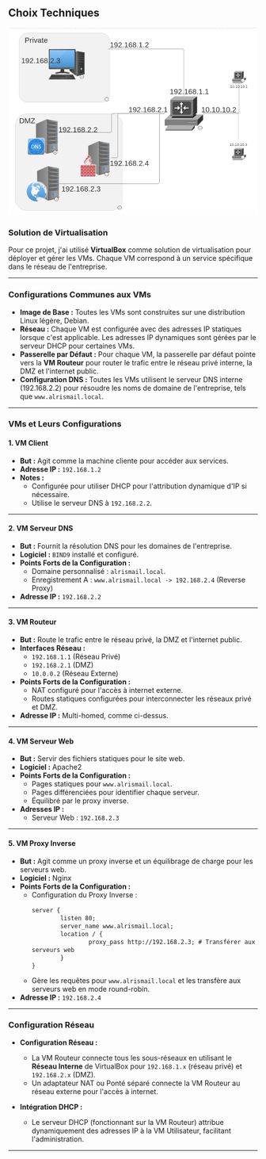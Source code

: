 ## **Choix Techniques**

![Carte Réseau Entreprise](ismail/planReseau.png)

### **Solution de Virtualisation**

Pour ce projet, j'ai utilisé **VirtualBox** comme solution de virtualisation pour déployer et gérer les VMs. Chaque VM correspond à un service spécifique dans le réseau de l'entreprise.

---

### **Configurations Communes aux VMs**

- **Image de Base :** Toutes les VMs sont construites sur une distribution Linux légère, Debian.
- **Réseau :** Chaque VM est configurée avec des adresses IP statiques lorsque c'est applicable. Les adresses IP dynamiques sont gérées par le serveur DHCP pour certaines VMs.
- **Passerelle par Défaut :** Pour chaque VM, la passerelle par défaut pointe vers la **VM Routeur** pour router le trafic entre le réseau privé interne, la DMZ et l'internet public.
- **Configuration DNS :** Toutes les VMs utilisent le serveur DNS interne (192.168.2.2) pour résoudre les noms de domaine de l'entreprise, tels que `www.alrismail.local`.

---

### **VMs et Leurs Configurations**

#### **1. VM Client**
- **But :** Agit comme la machine cliente pour accéder aux services.
- **Adresse IP :** `192.168.1.2`
- **Notes :** 
    - Configurée pour utiliser DHCP pour l'attribution dynamique d'IP si nécessaire.
    - Utilise le serveur DNS à `192.168.2.2`.

---

#### **2. VM Serveur DNS**
- **But :** Fournit la résolution DNS pour les domaines de l'entreprise.
- **Logiciel :** `BIND9` installé et configuré.
- **Points Forts de la Configuration :**
    - Domaine personnalisé : `alrismail.local`.
    - Enregistrement A : `www.alrismail.local -> 192.168.2.4` (Reverse Proxy)
- **Adresse IP :** `192.168.2.2`

---

#### **3. VM Routeur**
- **But :** Route le trafic entre le réseau privé, la DMZ et l'internet public.
- **Interfaces Réseau :**
    - `192.168.1.1` (Réseau Privé)
    - `192.168.2.1` (DMZ)
    - `10.0.0.2` (Réseau Externe)
- **Points Forts de la Configuration :**
    - NAT configuré pour l'accès à internet externe.
    - Routes statiques configurées pour interconnecter les réseaux privé et DMZ.
- **Adresse IP :** Multi-homed, comme ci-dessus.

---

#### **4. VM Serveur Web**
- **But :** Servir des fichiers statiques pour le site web.
- **Logiciel :** Apache2
- **Points Forts de la Configuration :**
    - Pages statiques pour `www.alrismail.local`.
    - Pages différenciées pour identifier chaque serveur.
    - Équilibré par le proxy inverse.
- **Adresses IP :**
    - Serveur Web : `192.168.2.3`

---

#### **5. VM Proxy Inverse**
- **But :** Agit comme un proxy inverse et un équilibrage de charge pour les serveurs web.
- **Logiciel :** Nginx
- **Points Forts de la Configuration :**
    - Configuration du Proxy Inverse :
        ```nginx
        server {
                listen 80;
                server_name www.alrismail.local;
                location / {
                        proxy_pass http://192.168.2.3; # Transférer aux serveurs web
                }
        }
        ```
    - Gère les requêtes pour `www.alrismail.local` et les transfère aux serveurs web en mode round-robin.
- **Adresse IP :** `192.168.2.4`

---

### **Configuration Réseau**

- **Configuration Réseau :**
    - La VM Routeur connecte tous les sous-réseaux en utilisant le **Réseau Interne** de VirtualBox pour `192.168.1.x` (réseau privé) et `192.168.2.x` (DMZ).
    - Un adaptateur NAT ou Ponté séparé connecte la VM Routeur au réseau externe pour l'accès à internet.

- **Intégration DHCP :**
    - Le serveur DHCP (fonctionnant sur la VM Routeur) attribue dynamiquement des adresses IP à la VM Utilisateur, facilitant l'administration.

---
